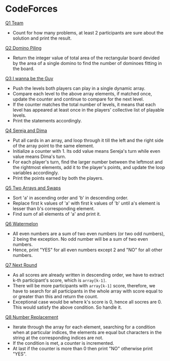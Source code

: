 # CodeForces

[Q1 Team](https://codeforces.com/problemset/problem/231/A)

- Count for how many problems, at least 2 participants are sure about the solution and print the result.

[Q2 Domino Piling](https://codeforces.com/problemset/problem/50/A)

- Return the integer value of total area of the rectangular board devided by the area of a single domino to find the number of dominoes fitting in the board.

[Q3 I wanna be the Guy](https://codeforces.com/problemset/problem/469/A)

- Push the levels both players can play in a single dynamic array.
- Compare each level to the above array elements, if matched once, update the counter and continue to compare for the next level.
- If the counter matches the total number of levels, it means that each level has appeared at least once in the players' collective list of playable levels.
- Print the statements accordingly.

[Q4 Sereja and Dima](https://codeforces.com/problemset/problem/381/A)

- Put all cards in an array, and loop through it till the left and the right side of the array point to the same element.
- Initialize a counter with 1. Its odd value means Sereja's turn while even value means Dima's turn.
- For each player's turn, find the larger number between the leftmost and the rightmost elements, add it to the player's points, and update the loop variables accordingly.
- Print the points earned by both the players.

[Q5 Two Arrays and Swaps](https://codeforces.com/problemset/problem/1353/B)

- Sort 'a' in ascending order and 'b' in descending order.
- Replace first k values of 'a' with first k values of 'b' until a's element is lesser than b's corresponding element.
- Find sum of all elements of 'a' and print it.

[Q6 Watermelon](https://codeforces.com/problemset/problem/4/A)

- All even numbers are a sum of two even numbers (or two odd numbers), 2 being the exception. No odd number will be a sum of two even numbers.
- Hence, print "YES" for all even numbers except 2 and "NO" for all other numbers.

[Q7 Next Round](https://codeforces.com/problemset/problem/158/A)

- As all scores are already written in descending order, we have to extract k-th participant's score, which is `array[k-1]`.
- There will be more participants with `array[k-1]` score, therefore, we have to search for all participants in the whole array with score equal to or greater than this and return the count.
- Exceptional case would be where k's score is 0, hence all socres are 0. This would satisfy the above condition. So handle it.

[Q8 Number Replacement](https://codeforces.com/problemset/problem/1744/A)

- Iterate through the array for each element, searching for a condition when at particular indices, the elements are equal but characters in the string at the corresponding indices are not.
- If the condition is met, a counter is incremented.
- At last if the counter is more than 0 then print "NO" otherwise print "YES".
